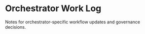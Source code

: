 # Orchestrator Work Log

Notes for orchestrator-specific workflow updates and governance decisions.
